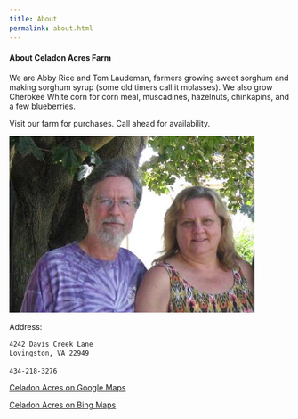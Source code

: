 ```yaml
---
title: About
permalink: about.html
---
```



#### About Celadon Acres Farm

We are Abby Rice and Tom Laudeman, farmers growing sweet sorghum and making sorghum syrup (some old timers call it molasses). We also grow Cherokee White corn for corn meal, muscadines, hazelnuts, chinkapins, and a few blueberries.

Visit our farm for purchases. Call ahead for availability.

![](tom_abby_2016_small.jpg)

Address:
```
4242 Davis Creek Lane
Lovingston, VA 22949

434-218-3276
```

[Celadon Acres on Google Maps](https://www.google.com/maps/place/Celadon+Acres+Farm/@37.8103661,-78.904618,17z/data=!3m1!4b1!4m5!3m4!1s0x89b36cc1a43abfd9:0xd5a8df784235cd4a!8m2!3d37.8103661!4d-78.9024293)

[Celadon Acres on Bing Maps](https://binged.it/2fFcjA5)

